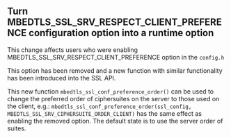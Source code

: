 Turn MBEDTLS_SSL_SRV_RESPECT_CLIENT_PREFERENCE configuration option into a runtime option
--

This change affects users who were enabling MBEDTLS_SSL_SRV_RESPECT_CLIENT_PREFERENCE
option in the `config.h`

This option has been removed and a new function with similar functionality has
been introduced into the SSL API.

This new function `mbedtls_ssl_conf_preference_order()` can be used to
change the preferred order of ciphersuites on the server to those used on the client,
e.g.: `mbedtls_ssl_conf_preference_order(ssl_config, MBEDTLS_SSL_SRV_CIPHERSUITE_ORDER_CLIENT)`
has the same effect as enabling the removed option. The default state is to use
the server order of suites.
